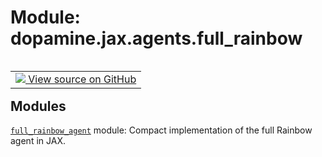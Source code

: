 <div itemscope itemtype="http://developers.google.com/ReferenceObject">
<meta itemprop="name" content="dopamine.jax.agents.full_rainbow" />
<meta itemprop="path" content="Stable" />
</div>

# Module: dopamine.jax.agents.full_rainbow

<!-- Insert buttons and diff -->

<table class="tfo-notebook-buttons tfo-api nocontent" align="left">
<td>
  <a target="_blank" href="https://github.com/google/dopamine/tree/master/dopamine/jax/agents/full_rainbow/__init__.py">
    <img src="https://www.tensorflow.org/images/GitHub-Mark-32px.png" />
    View source on GitHub
  </a>
</td>
</table>







## Modules

[`full_rainbow_agent`](../../../dopamine/jax/agents/full_rainbow/full_rainbow_agent.md) module: Compact implementation of the full Rainbow agent in JAX.

